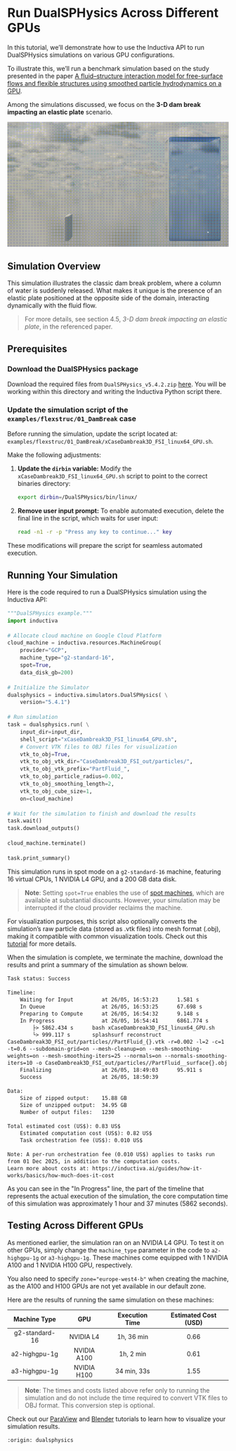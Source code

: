 # Run DualSPHysics Across Different GPUs
In this tutorial, we’ll demonstrate how to use the Inductiva API to run DualSPHysics simulations on various GPU configurations.

To illustrate this, we’ll run a benchmark simulation based on the study presented in the paper
[A fluid–structure interaction model for free-surface flows and flexible structures using smoothed particle hydrodynamics on a GPU](https://www.sciencedirect.com/science/article/pii/S0889974621000955?via%3Dihub).

Among the simulations discussed, we focus on the **3-D dam break impacting an elastic plate** scenario.

<p align="center"><img src="./_static/dam_break_elastic.gif" alt="Visualization created with Blender." width="700"></p>

## Simulation Overview
This simulation illustrates the classic dam break problem, where a column of water is suddenly released. What makes it unique is the presence of an elastic plate positioned at the opposite side of the domain, interacting dynamically with the fluid flow.

> For more details, see section 4.5, *3-D dam break impacting an elastic plate*, in the referenced paper.

## Prerequisites

### Download the DualSPHysics package
Download the required files from `DualSPHysics_v5.4.2.zip` [here](https://dual.sphysics.org/downloads/).
You will be working within this directory and writing the Inductiva Python script there.

### Update the simulation script of the `examples/flexstruc/01_DamBreak` case
Before running the simulation, update the script located at: `examples/flexstruc/01_DamBreak/xCaseDambreak3D_FSI_linux64_GPU.sh`.

Make the following adjustments:
1. **Update the `dirbin` variable:**
   Modify the `xCaseDambreak3D_FSI_linux64_GPU.sh` script to point to the correct binaries directory:
   ```bash
   export dirbin=/DualSPHysics/bin/linux/
   ```
2. **Remove user input prompt:**
   To enable automated execution, delete the final line in the script, which waits for user input:
   ```bash
   read -n1 -r -p "Press any key to continue..." key
   ```

These modifications will prepare the script for seamless automated execution.

## Running Your Simulation
Here is the code required to run a DualSPHysics simulation using the Inductiva API:

```python
"""DualSPHysics example."""
import inductiva

# Allocate cloud machine on Google Cloud Platform
cloud_machine = inductiva.resources.MachineGroup(
    provider="GCP",
    machine_type="g2-standard-16",
    spot=True,
    data_disk_gb=200)

# Initialize the Simulator
dualsphysics = inductiva.simulators.DualSPHysics( \
    version="5.4.1")

# Run simulation
task = dualsphysics.run( \
    input_dir=input_dir,
    shell_script="xCaseDambreak3D_FSI_linux64_GPU.sh",
    # Convert VTK files to OBJ files for visualization
    vtk_to_obj=True,
    vtk_to_obj_vtk_dir="CaseDambreak3D_FSI_out/particles/",
    vtk_to_obj_vtk_prefix="PartFluid_",
    vtk_to_obj_particle_radius=0.002,
    vtk_to_obj_smoothing_length=2,
    vtk_to_obj_cube_size=1,
    on=cloud_machine)

# Wait for the simulation to finish and download the results
task.wait()
task.download_outputs()

cloud_machine.terminate()

task.print_summary()
```

This simulation runs in spot mode on a `g2-standard-16` machine, featuring 16 virtual CPUs, 1 NVIDIA L4 GPU,
and a 200 GB data disk.

> **Note**: Setting `spot=True` enables the use of [spot machines](../how-it-works/machines/spot-machines.md), which are available at substantial discounts.
> However, your simulation may be interrupted if the cloud provider reclaims the machine.

For visualization purposes, this script also optionally converts the simulation’s raw particle data
(stored as .vtk files) into mesh format (.obj), making it compatible with common visualization tools.
Check out this [tutorial](convert-to-obj) for more details.

When the simulation is complete, we terminate the machine, download the results and print a summary of the simulation as shown below.

```
Task status: Success

Timeline:
	Waiting for Input         at 26/05, 16:53:23      1.581 s
	In Queue                  at 26/05, 16:53:25      67.698 s
	Preparing to Compute      at 26/05, 16:54:32      9.148 s
	In Progress               at 26/05, 16:54:41      6861.774 s
		├> 5862.434 s      bash xCaseDambreak3D_FSI_linux64_GPU.sh
		└> 999.117 s       splashsurf reconstruct CaseDambreak3D_FSI_out/particles//PartFluid_{}.vtk -r=0.002 -l=2 -c=1 -t=0.6 --subdomain-grid=on --mesh-cleanup=on --mesh-smoothing-weights=on --mesh-smoothing-iters=25 --normals=on --normals-smoothing-iters=10 -o CaseDambreak3D_FSI_out/particles//PartFluid__surface{}.obj
	Finalizing                at 26/05, 18:49:03      95.911 s
	Success                   at 26/05, 18:50:39

Data:
	Size of zipped output:    15.88 GB
	Size of unzipped output:  34.95 GB
	Number of output files:   1230

Total estimated cost (US$): 0.83 US$
	Estimated computation cost (US$): 0.82 US$
	Task orchestration fee (US$): 0.010 US$

Note: A per-run orchestration fee (0.010 US$) applies to tasks run from 01 Dec 2025, in addition to the computation costs.
Learn more about costs at: https://inductiva.ai/guides/how-it-works/basics/how-much-does-it-cost
```

As you can see in the "In Progress" line, the part of the timeline that
represents the actual execution of the simulation, the core computation time
of this simulation was approximately 1 hour and 37 minutes (5862 seconds).

## Testing Across Different GPUs
As mentioned earlier, the simulation ran on an NVIDIA L4 GPU. To test it on other GPUs, simply change the `machine_type` parameter in the code to `a2-highgpu-1g` or `a3-highgpu-1g`. These machines come equipped with 1 NVIDIA A100 and 1 NVIDIA H100 GPU, respectively.

You also need to specify `zone="europe-west4-b"` when creating the machine, as the A100 and H100 GPUs are not yet available in our default zone.

Here are the results of running the same simulation on these machines:

|  Machine Type  | GPU         |Execution Time          | Estimated Cost (USD) |
|:--------------:|:-----------:|:----------------------:|:--------------:|
|  g2-standard-16| NVIDIA L4   | 1h, 36 min             | 0.66    |
|  a2-highgpu-1g | NVIDIA A100 | 1h, 2 min              | 0.61    |
|  a3-highgpu-1g | NVIDIA H100 | 34 min, 33s            | 1.55    |

> **Note**: The times and costs listed above refer only to running the simulation and do not include the time required to convert VTK files to OBJ format. This conversion step is optional.

Check out our [ParaView](paraview-for-visualization) and [Blender](blender-for-visualization) tutorials to learn how to visualize your simulation results.

```{banner_small}
:origin: dualsphysics
```
